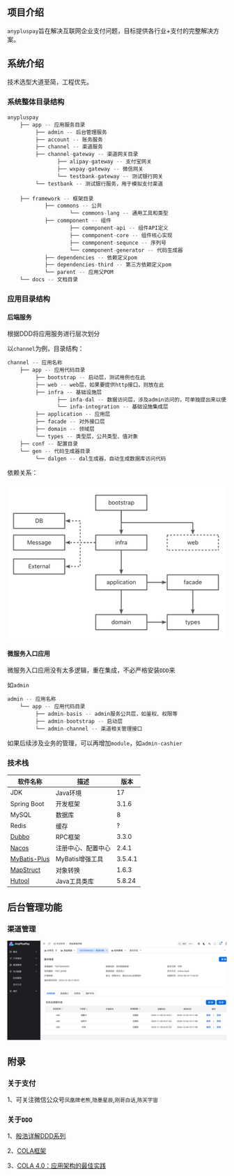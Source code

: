 ## 项目介绍
 `anypluspay`旨在解决互联网企业支付问题，目标提供各行业+支付的完整解决方案。

## 系统介绍
技术选型大道至简，工程优先。

### 系统整体目录结构
``` java
anypluspay
    ├── app -- 应用服务目录
         ├── admin -- 后台管理服务
         ├── account -- 账务服务
         ├── channel -- 渠道服务
         ├── channel-gateway -- 渠道网关目录
                ├── alipay-gateway -- 支付宝网关
                ├── wxpay-gateway -- 微信网关
                └── testbank-gateway -- 测试银行网关
         └── testbank -- 测试银行服务，用于模拟支付渠道
    
    ├── framework -- 框架目录
            ├── commons -- 公共
                    └── commons-lang -- 通用工具和类型
            ├── commponent -- 组件
                    ├── commponent-api -- 组件API定义
                    ├── commponent-core -- 组件核心实现
                    ├── commponent-sequnce -- 序列号
                    └── commponent-generator -- 代码生成器
            ├── dependencies -- 依赖定义pom
            ├── dependencies-third -- 第三方依赖定义pom
            └── parent -- 应用父POM
    └── docs -- 文档目录
```
### 应用目录结构

#### 后端服务
根据DDD将应用服务进行层次划分

以`channel`为例，目录结构：
``` java
channel -- 应用名称
    ├── app -- 应用代码目录
         ├── bootstrap -- 启动层，测试用例也在此
         ├── web -- web层，如果要提供http接口，则放在此
         ├── infra -- 基础设施层
                ├── infa-dal -- 数据访问层，涉及admin访问的，可单独提出来以便复用
                └── infa-integration -- 基础设施集成层
         ├── application -- 应用层
         ├── facade -- 对外接口层
         ├── domain -- 领域层
         └── types -- 类型层，公共类型、值对象
    ├── conf -- 配置目录
    └── gen -- 代码生成器目录
         └── dalgen -- dal生成器，自动生成数据库访问代码
```
依赖关系：

![应用模块依赖关系](docs/images/app-ddd-dir.png)

#### 微服务入口应用

微服务入口应用没有太多逻辑，重在集成，不必严格安装`DDD`来

如`admin`
``` java
admin -- 应用名称
    └── app -- 应用代码目录
         ├── admin-basis -- admin服务公共层，如鉴权、权限等
         ├── admin-bootstrap -- 启动层
         └── admin-channel -- 渠道相关管理接口
```
如果后续涉及业务的管理，可以再增加`module`，如`admin-cashier`

### 技术栈

| 软件名称                                      | 描述          | 版本
|-------------------------------------------|-------------|---
| JDK                                       | Java环境      | 17
| Spring Boot                               | 开发框架        | 3.1.6
| MySQL                                     | 数据库         | 8
| Redis                                     | 缓存          | ?
| [Dubbo](https://github.com/apache/dubbo/) | RPC框架       | 3.3.0
| [Nacos](https://github.com/alibaba/nacos) | 注册中心、配置中心   | 2.4.1
| [MyBatis-Plus](https://mp.baomidou.com/)  | MyBatis增强工具 | 3.5.4.1
| [MapStruct](https://mapstruct.org/)       | 对象转换        | 1.6.3
| [Hutool](https://www.hutool.cn/)          | Java工具类库    | 5.8.24

## 后台管理功能
### 渠道管理

![渠道详情](docs/images/admin-channel-detail.png)

## 附录
### 关于支付
1、可关注微信公众号`凤凰牌老熊`,`隐墨星辰`,`刚哥白话`,`陈天宇宙`

### 关于`DDD`

1、[殷浩详解DDD系列](https://developer.aliyun.com/article/715802)

2、[COLA框架](https://github.com/alibaba/COLA)

3、[COLA 4.0：应用架构的最佳实践](https://blog.csdn.net/significantfrank/article/details/110934799)